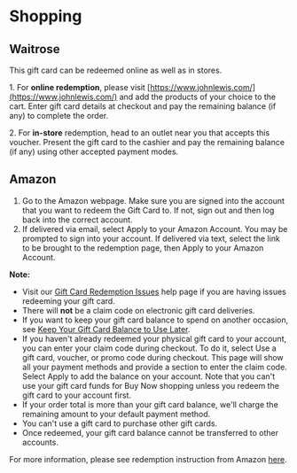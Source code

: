 # Shopping

## Waitrose

This gift card can be redeemed online as well as in stores.

1\. For **online redemption**, please visit [https://www.johnlewis.com/](https://www.johnlewis.com/) and add the products of your choice to the cart. Enter gift card details at checkout and pay the remaining balance (if any) to complete the order.

2\. For **in-store** redemption, head to an outlet near you that accepts this voucher. Present the gift card to the cashier and pay the remaining balance (if any) using other accepted payment modes.

## Amazon

1. Go to the Amazon webpage. Make sure you are signed into the account that you want to redeem the Gift Card to. If not, sign out and then log back into the correct account.
2. If delivered via email, select Apply to your Amazon Account. You may be prompted to sign into your account. If delivered via text, select the link to be brought to the redemption page, then Apply to your Amazon Account.

**Note:**

* Visit our [Gift Card Redemption Issues](https://www.amazon.co.uk/gp/help/customer/display.html?nodeId=GKHH2QV3FXHLQPE7) help page if you are having issues redeeming your gift card.
* There will **not** be a claim code on electronic gift card deliveries.
* If you want to keep your gift card balance to spend on another occasion, see [Keep Your Gift Card Balance to Use Later](https://www.amazon.co.uk/gp/help/customer/display.html?nodeId=GYKY5PXF6YDJFVLW).
* If you haven't already redeemed your physical gift card to your account, you can enter your claim code during checkout. To do it, select Use a gift card, voucher, or promo code during checkout. This page will show all your payment methods and provide a section to enter the claim code. Select Apply to add the balance on your account. Note that you can't use your gift card funds for Buy Now shopping unless you redeem the gift card to your account first.
* If your order total is more than your gift card balance, we'll charge the remaining amount to your default payment method.
* You can't use a gift card to purchase other gift cards.
* Once redeemed, your gift card balance cannot be transferred to other accounts.

For more information, please see redemption instruction from Amazon [here](https://www.amazon.co.uk/gp/help/customer/display.html?nodeId=G5D4TA7NBKQT7GW2).

